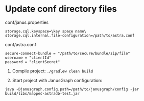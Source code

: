 Update conf directory files
===========================

conf/janus.properties
```
storage.cql.keyspace=\key space name\
storage.cql.internal.file-configuration=/path/to/astra.conf
```

conf/astra.conf
```
secure-connect-bundle = "/path/to/secure/bundle/zip/file"
username = "clientId"
password = "clientSecret"
```


1) Compile project: `./gradlew clean build`


2) Start project with JanusGraph configuration:
```
java -Djanusgraph.config.path=/path/to/janusgraph/config -jar build/libs/mapped-astradb-test.jar
```
